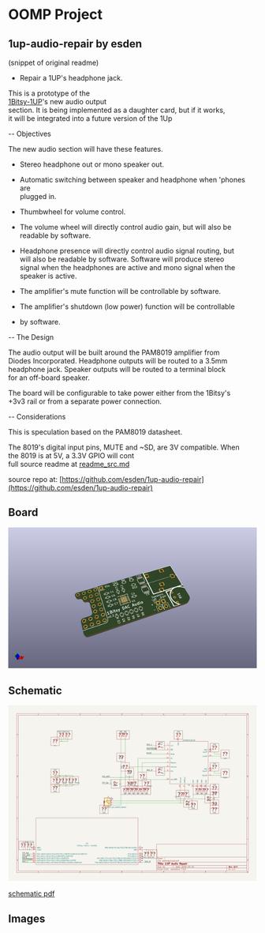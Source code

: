 # OOMP Project  
## 1up-audio-repair  by esden  
  
(snippet of original readme)  
  
- Repair a 1UP's headphone jack.  
  
This is a prototype of the  
[1Bitsy-1UP](https://github.com/1Bitsy/1bitsy-1up)'s new audio output  
section.  It is being implemented as a daughter card, but if it works,  
it will be integrated into a future version of the 1Up  
  
  
-- Objectives  
  
The new audio section will have these features.  
  
 * Stereo headphone out or mono speaker out.  
  
* Automatic switching between speaker and headphone when 'phones are  
   plugged in.  
  
* Thumbwheel for volume control.  
  
* The volume wheel will directly control audio gain, but will also be  
  readable by software.  
  
* Headphone presence will directly control audio signal routing, but  
  will also be readable by software. Software will produce stereo  
  signal when the headphones are active and mono signal when the  
  speaker is active.  
  
* The amplifier's mute function will be controllable by software.  
  
* The amplifier's shutdown (low power) function will be controllable  
* by software.  
  
  
-- The Design  
  
The audio output will be built around the PAM8019 amplifier from  
Diodes Incorporated.  Headphone outputs will be routed to a 3.5mm  
headphone jack.  Speaker outputs will be routed to a terminal block  
for an off-board speaker.  
  
The board will be configurable to take power either from the 1Bitsy's  
+3v3 rail or from a separate power connection.  
  
  
-- Considerations  
  
This is speculation based on the PAM8019 datasheet.  
  
The 8019's digital input pins, MUTE and ~SD, are 3V compatible.  When  
the 8019 is at 5V, a 3.3V GPIO will cont  
  full source readme at [readme_src.md](readme_src.md)  
  
source repo at: [https://github.com/esden/1up-audio-repair](https://github.com/esden/1up-audio-repair)  
## Board  
  
[![working_3d.png](working_3d_600.png)](working_3d.png)  
## Schematic  
  
[![working_schematic.png](working_schematic_600.png)](working_schematic.png)  
  
[schematic pdf](working_schematic.pdf)  
## Images  
